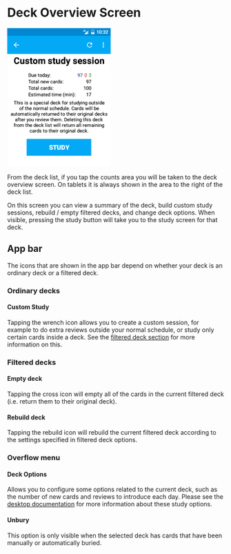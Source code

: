 # Deck Overview Screen

<!-- toc -->

![deck_overview.png](img/3-deck_overview.png)

From the deck list, if you tap the counts area you will be taken to the deck overview screen. On tablets it is always shown in the area to the right of the deck list.

On this screen you can view a summary of the deck, build custom study sessions, rebuild / empty filtered decks, and change deck options. When visible, pressing the study button will take you to the study screen for that deck.

## App bar

The icons that are shown in the app bar depend on whether your deck is an ordinary deck or a filtered deck.

### Ordinary decks

#### Custom Study

Tapping the wrench icon allows you to create a custom session, for example to do extra reviews outside your normal schedule, or study only certain cards inside a deck. See the [filtered deck section](filtered-deck.md) for more information on this.

### Filtered decks

#### Empty deck

Tapping the cross icon will empty all of the cards in the current filtered deck (i.e. return them to their original deck).

#### Rebuild deck

Tapping the rebuild icon will rebuild the current filtered deck according to the settings specified in filtered deck options.

### Overflow menu

#### Deck Options

Allows you to configure some options related to the current deck, such as the number of new cards and reviews to introduce each day. Please see the [desktop documentation](https://docs.ankiweb.net/deck-options.html) for more information about these study options.

#### Unbury

This option is only visible when the selected deck has cards that have been manually or automatically buried.
